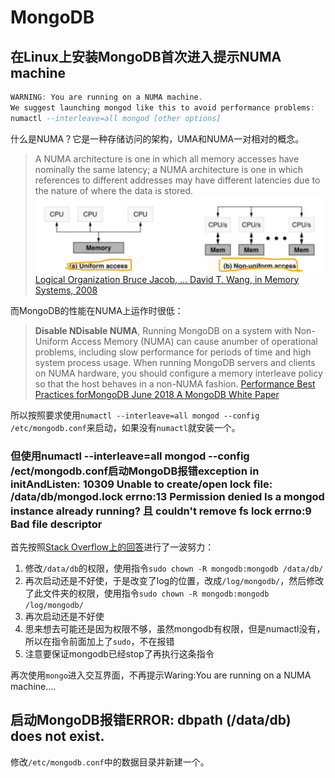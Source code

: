 # MongoDB

## 在Linux上安装MongoDB首次进入提示NUMA machine

```a
WARNING: You are running on a NUMA machine.
We suggest launching mongod like this to avoid performance problems:
numactl --interleave=all mongod [other options]
```

什么是NUMA？它是一种存储访问的架构，UMA和NUMA一对相对的概念。

> A NUMA architecture
> is one in which all memory accesses have nominally the same latency; a NUMA
> architecture is one in which references to different addresses may have different
> latencies due to the nature of where the data is stored. 
> ![NUMA & UMA](../img/NUMA&UMA.png)
> [Logical Organization Bruce Jacob, ... David T. Wang, in Memory Systems, 2008]()

而MongoDB的性能在NUMA上运作时很低：

> **Disable NDisable NUMA**, Running MongoDB on a system with Non-Uniform Access Memory (NUMA) can cause anumber of operational problems, including slow performance for periods of time and high system process usage. When running MongoDB servers and clients on NUMA hardware, you should configure a memory interleave policy so that the host behaves in a non-NUMA fashion.
> [Performance Best Practices forMongoDB June 2018 A MongoDB White Paper]()

所以按照要求使用`numactl --interleave=all mongod --config /etc/mongodb.conf`来启动，如果没有`numactl`就安装一个。

### 但使用numactl --interleave=all mongod --config /ect/mongodb.conf启动MongoDB报错exception in initAndListen: 10309 Unable to create/open lock file: /data/db/mongod.lock errno:13 Permission denied Is a mongod instance already running? 且 couldn't remove fs lock errno:9 Bad file descriptor

首先按照[Stack Overflow上的回答](https://stackoverflow.com/questions/15229412/unable-to-create-open-lock-file-data-mongod-lock-errno13-permission-denied)进行了一波努力：

1. 修改`/data/db`的权限，使用指令`sudo chown -R mongodb:mongodb /data/db/`
2. 再次启动还是不好使，于是改变了log的位置，改成`/log/mongodb/`，然后修改了此文件夹的权限，使用指令`sudo chown -R mongodb:mongodb /log/mongodb/`
3. 再次启动还是不好使
4. 思来想去可能还是因为权限不够，虽然mongodb有权限，但是numactl没有，所以在指令前面加上了`sudo`，不在报错
5. 注意要保证mongodb已经stop了再执行这条指令

再次使用`mongo`进入交互界面，不再提示Waring:You are running on a NUMA machine....

## 启动MongoDB报错ERROR: dbpath (/data/db) does not exist.

修改`/etc/mongodb.conf`中的数据目录并新建一个。
